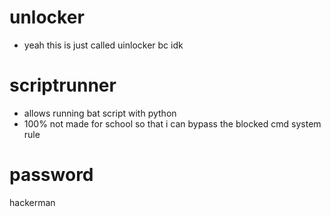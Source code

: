 # unlocker
- yeah this is just called uinlocker bc idk

# scriptrunner
- allows running bat script with python
- 100% not made for school so that i can bypass the blocked cmd system rule
# password
hackerman
